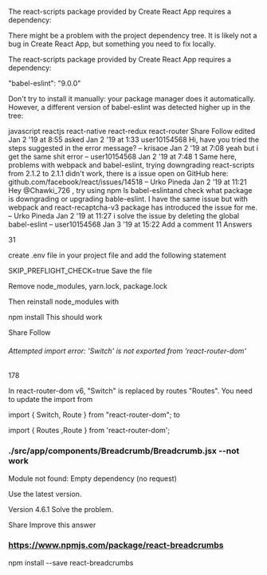 The react-scripts package provided by Create React App requires a dependency:

There might be a problem with the project dependency tree. It is likely not a bug in Create React App, but something you need to fix locally.

The react-scripts package provided by Create React App requires a dependency:

"babel-eslint": "9.0.0"

Don't try to install it manually: your package manager does it automatically. However, a different version of babel-eslint was detected higher up in the tree:

javascript
reactjs
react-native
react-redux
react-router
Share
Follow
edited Jan 2 '19 at 8:55
asked Jan 2 '19 at 1:33
user10154568
Hi, have you tried the steps suggested in the error message? – 
krisaoe
 Jan 2 '19 at 7:08
yeah but i get the same shit error – 
user10154568
 Jan 2 '19 at 7:48
1
Same here, problems with webpack and babel-eslint, trying downgrading react-scripts from 2.1.2 to 2.1.1 didn't work, there is a issue open on GitHub here: github.com/facebook/react/issues/14518 – 
Urko Pineda
 Jan 2 '19 at 11:21 
Hey @Chawki_726 , try using npm ls babel-eslintand check what package is downgrading or upgrading bable-eslint. I have the same issue but with webpack and react-recaptcha-v3 package has introduced the issue for me. – 
Urko Pineda
 Jan 2 '19 at 11:27
i solve the issue by deleting the global babel-eslint – 
user10154568
 Jan 3 '19 at 15:22
Add a comment
11 Answers

31

create .env file in your project file and add the following statement

SKIP_PREFLIGHT_CHECK=true
Save the file

Remove node_modules, yarn.lock, package.lock

Then reinstall node_modules with

npm install
This should work

Share
Follow



###### Attempted import error: 'Switch' is not exported from 'react-router-dom'


178

In react-router-dom v6, "Switch" is replaced by routes "Routes". You need to update the import from

import { Switch, Route } from "react-router-dom";
to

import { Routes ,Route } from 'react-router-dom';



### ./src/app/components/Breadcrumb/Breadcrumb.jsx  --not work 
Module not found: Empty dependency (no request)

Use the latest version.

Version 4.6.1 Solve the problem.

Share
Improve this answer


###  https://www.npmjs.com/package/react-breadcrumbs

npm install --save react-breadcrumbs